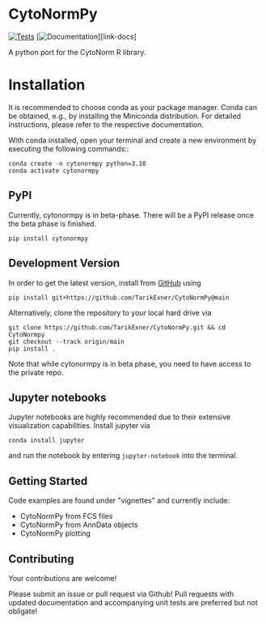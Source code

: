 # CytoNormPy

[![Tests][badge-tests]][link-tests]
[![Documentation][badge-docs]][link-docs]

[badge-tests]: https://img.shields.io/github/actions/workflow/status/TarikExner/CytoNormPy/pytest.yml?branch=main
[link-tests]: https://github.com/TarikExner/CytoNormPy/actions/workflows/pytest.yml
[badge-docs]: https://img.shields.io/readthedocs/cytonormpy

A python port for the CytoNorm R library.

# Installation

It is recommended to choose conda as your package manager. Conda can be obtained, e.g., by installing the Miniconda distribution. For detailed instructions, please refer to the respective documentation.

With conda installed, open your terminal and create a new environment by executing the following commands::

    conda create -n cytonormpy python=3.10
    conda activate cytonormpy

## PyPI

Currently, cytonormpy is in beta-phase. There will be a PyPI release once the beta phase is finished.

    pip install cytonormpy


## Development Version

In order to get the latest version, install from [GitHub](https://github.com/TarikExner/CytoNormPy) using
    
    pip install git+https://github.com/TarikExner/CytoNormPy@main

Alternatively, clone the repository to your local hard drive via

    git clone https://github.com/TarikExner/CytoNormPy.git && cd CytoNormpy
    git checkout --track origin/main
    pip install .

Note that while cytonormpy is in beta phase, you need to have access to the private repo.

## Jupyter notebooks

Jupyter notebooks are highly recommended due to their extensive visualization capabilities. Install jupyter via

    conda install jupyter

and run the notebook by entering `jupyter-notebook` into the terminal.

## Getting Started

Code examples are found under "vignettes" and currently include:
- CytoNormPy from FCS files
- CytoNormPy from AnnData objects
- CytoNormPy plotting

## Contributing

Your contributions are welcome!

Please submit an issue or pull request via Github! Pull requests with updated documentation and accompanying unit tests are preferred but not obligate!
